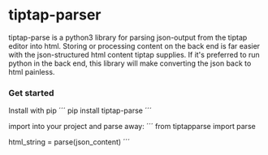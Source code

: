 # tiptap-parser
tiptap-parse is a python3 library for parsing json-output from the tiptap editor into html. Storing or processing content on the back end is far easier with the json-structured html content tiptap supplies. If it's preferred to run python in the back end, this library will make converting the json back to html painless.



### Get started

Install with pip
´´´
pip install tiptap-parse
´´´

import into your project and parse away:
´´´
from tiptapparse import parse

html_string = parse(json_content)
´´´

